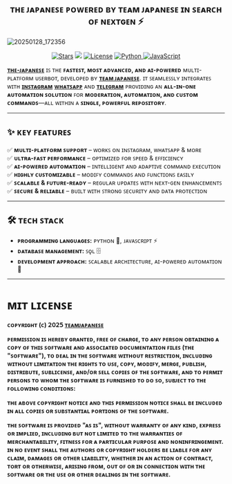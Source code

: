 <h2 align="center">
    ᴛʜᴇ ᴊᴀᴘᴀɴᴇꜱᴇ ᴘᴏᴡᴇʀᴇᴅ ʙʏ ᴛᴇᴀᴍ ᴊᴀᴘᴀɴᴇꜱᴇ
    ɪɴ ꜱᴇᴀʀᴄʜ ᴏꜰ ɴᴇxᴛɢᴇɴ ⚡
</h2>

![20250128_172356](https://github.com/user-attachments/assets/8d5b6dd5-53da-4023-9d0c-7cbd104bf723)
  
<p align="center">
<a href="https://github.com/TeamJapanese/The-Japanese/stargazers"><img src="https://img.shields.io/github/stars/TeamJapanese/The-Japanese?color=black&logo=github&logoColor=black&style=for-the-badge" alt="Stars"/></a>
<a href="https://github.com/TeamJapanese/The-Japanese/network/members"> <img src="https://img.shields.io/github/forks/TeamJapanese/The-Japanese?color=black&logo=github&logoColor=black&style=for-the-badge"/></a>
<a href="https://github.com/TeamJapanese/The-Japanese/blob/master/LICENSE"> <img src="https://img.shields.io/badge/License-MIT-blueviolet?style=for-the-badge" alt="License"/></a>
<a href="https://www.python.org/">
  <img src="https://img.shields.io/badge/Written%20in-Python-blue?style=for-the-badge&logo=python" alt="Python"/>
</a>
<a href="https://developer.mozilla.org/en-US/docs/Web/JavaScript">
  <img src="https://img.shields.io/badge/Written%20in-JavaScript-yellow?style=for-the-badge&logo=javascript" alt="JavaScript"/>
</a>
</p>


**[ᴛʜᴇ-ᴊᴀᴘᴀɴᴇꜱᴇ](https://github.com/TeamJapanese/The-Japanese)** ɪꜱ ᴛʜᴇ **ꜰᴀꜱᴛᴇꜱᴛ, ᴍᴏꜱᴛ ᴀᴅᴠᴀɴᴄᴇᴅ, ᴀɴᴅ ᴀɪ-ᴘᴏᴡᴇʀᴇᴅ** ᴍᴜʟᴛɪ-ᴘʟᴀᴛꜰᴏʀᴍ ᴜꜱᴇʀʙᴏᴛ, ᴅᴇᴠᴇʟᴏᴘᴇᴅ ʙʏ **[ᴛᴇᴀᴍ ᴊᴀᴘᴀɴᴇꜱᴇ](https://github.com/TeamJapanese)**. ɪᴛ ꜱᴇᴀᴍʟᴇꜱꜱʟʏ ɪɴᴛᴇɢʀᴀᴛᴇꜱ ᴡɪᴛʜ **[ɪɴꜱᴛᴀɢʀᴀᴍ](https://www.instagram.com)** **[ᴡʜᴀᴛꜱᴀᴘᴘ](https://www.whatsapp.com)** ᴀɴᴅ **[ᴛᴇʟᴇɢʀᴀᴍ](https://telegram.org)** ᴘʀᴏᴠɪᴅɪɴɢ ᴀɴ **ᴀʟʟ-ɪɴ-ᴏɴᴇ ᴀᴜᴛᴏᴍᴀᴛɪᴏɴ ꜱᴏʟᴜᴛɪᴏɴ** ꜰᴏʀ **ᴍᴏᴅᴇʀᴀᴛɪᴏɴ, ᴀᴜᴛᴏᴍᴀᴛɪᴏɴ, ᴀɴᴅ ᴄᴜꜱᴛᴏᴍ ᴄᴏᴍᴍᴀɴᴅꜱ**—ᴀʟʟ ᴡɪᴛʜɪɴ ᴀ **ꜱɪɴɢʟᴇ, ᴘᴏᴡᴇʀꜰᴜʟ ʀᴇᴘᴏꜱɪᴛᴏʀʏ**.  

---

## ✨ **ᴋᴇʏ ꜰᴇᴀᴛᴜʀᴇꜱ**  
✅ **ᴍᴜʟᴛɪ-ᴘʟᴀᴛꜰᴏʀᴍ ꜱᴜᴘᴘᴏʀᴛ** – ᴡᴏʀᴋꜱ ᴏɴ ɪɴꜱᴛᴀɢʀᴀᴍ, ᴡʜᴀᴛꜱᴀᴘᴘ & ᴍᴏʀᴇ  
✅ **ᴜʟᴛʀᴀ-ꜰᴀꜱᴛ ᴘᴇʀꜰᴏʀᴍᴀɴᴄᴇ** – ᴏᴘᴛɪᴍɪᴢᴇᴅ ꜰᴏʀ ꜱᴘᴇᴇᴅ & ᴇꜰꜰɪᴄɪᴇɴᴄʏ  
✅ **ᴀɪ-ᴘᴏᴡᴇʀᴇᴅ ᴀᴜᴛᴏᴍᴀᴛɪᴏɴ** – ɪɴᴛᴇʟʟɪɢᴇɴᴛ ᴀɴᴅ ᴀᴅᴀᴘᴛɪᴠᴇ ᴄᴏᴍᴍᴀɴᴅ ᴇxᴇᴄᴜᴛɪᴏɴ  
✅ **ʜɪɢʜʟʏ ᴄᴜꜱᴛᴏᴍɪᴢᴀʙʟᴇ** – ᴍᴏᴅɪꜰʏ ᴄᴏᴍᴍᴀɴᴅꜱ ᴀɴᴅ ꜰᴜɴᴄᴛɪᴏɴꜱ ᴇᴀꜱɪʟʏ  
✅ **ꜱᴄᴀʟᴀʙʟᴇ & ꜰᴜᴛᴜʀᴇ-ʀᴇᴀᴅʏ** – ʀᴇɢᴜʟᴀʀ ᴜᴘᴅᴀᴛᴇꜱ ᴡɪᴛʜ ɴᴇxᴛ-ɢᴇɴ ᴇɴʜᴀɴᴄᴇᴍᴇɴᴛꜱ  
✅ **ꜱᴇᴄᴜʀᴇ & ʀᴇʟɪᴀʙʟᴇ** – ʙᴜɪʟᴛ ᴡɪᴛʜ ꜱᴛʀᴏɴɢ ꜱᴇᴄᴜʀɪᴛʏ ᴀɴᴅ ᴅᴀᴛᴀ ᴘʀᴏᴛᴇᴄᴛɪᴏɴ  

---

## 🛠 **ᴛᴇᴄʜ ꜱᴛᴀᴄᴋ**  
- **ᴘʀᴏɢʀᴀᴍᴍɪɴɢ ʟᴀɴɢᴜᴀɢᴇꜱ:** ᴘʏᴛʜᴏɴ 🐍, ᴊᴀᴠᴀꜱᴄʀɪᴘᴛ ⚡  
- **ᴅᴀᴛᴀʙᴀꜱᴇ ᴍᴀɴᴀɢᴇᴍᴇɴᴛ:** ꜱǫʟ 🗄️  
- **ᴅᴇᴠᴇʟᴏᴘᴍᴇɴᴛ ᴀᴘᴘʀᴏᴀᴄʜ:** ꜱᴄᴀʟᴀʙʟᴇ ᴀʀᴄʜɪᴛᴇᴄᴛᴜʀᴇ, ᴀɪ-ᴘᴏᴡᴇʀᴇᴅ ᴀᴜᴛᴏᴍᴀᴛɪᴏɴ 🤖  

---

# **ᴍɪᴛ ʟɪᴄᴇɴꜱᴇ**

**ᴄᴏᴘʏʀɪɢʜᴛ (ᴄ) 𝟤𝟢𝟤𝟧 [ᴛᴇᴀᴍᴊᴀᴘᴀɴᴇꜱᴇ](https://github.com/TeamJapanese/)**

**ᴘᴇʀᴍɪꜱꜱɪᴏɴ ɪꜱ ʜᴇʀᴇʙʏ ɢʀᴀɴᴛᴇᴅ, ꜰʀᴇᴇ ᴏꜰ ᴄʜᴀʀɢᴇ, ᴛᴏ ᴀɴʏ ᴘᴇʀꜱᴏɴ ᴏʙᴛᴀɪɴɪɴɢ ᴀ ᴄᴏᴘʏ
ᴏꜰ ᴛʜɪꜱ ꜱᴏꜰᴛᴡᴀʀᴇ ᴀɴᴅ ᴀꜱꜱᴏᴄɪᴀᴛᴇᴅ ᴅᴏᴄᴜᴍᴇɴᴛᴀᴛɪᴏɴ ꜰɪʟᴇꜱ (ᴛʜᴇ "ꜱᴏꜰᴛᴡᴀʀᴇ"), ᴛᴏ ᴅᴇᴀʟ
ɪɴ ᴛʜᴇ ꜱᴏꜰᴛᴡᴀʀᴇ ᴡɪᴛʜᴏᴜᴛ ʀᴇꜱᴛʀɪᴄᴛɪᴏɴ, ɪɴᴄʟᴜᴅɪɴɢ ᴡɪᴛʜᴏᴜᴛ ʟɪᴍɪᴛᴀᴛɪᴏɴ ᴛʜᴇ ʀɪɢʜᴛꜱ
ᴛᴏ ᴜꜱᴇ, ᴄᴏᴘʏ, ᴍᴏᴅɪꜰʏ, ᴍᴇʀɢᴇ, ᴘᴜʙʟɪꜱʜ, ᴅɪꜱᴛʀɪʙᴜᴛᴇ, ꜱᴜʙʟɪᴄᴇɴꜱᴇ, ᴀɴᴅ/ᴏʀ ꜱᴇʟʟ
ᴄᴏᴘɪᴇꜱ ᴏꜰ ᴛʜᴇ ꜱᴏꜰᴛᴡᴀʀᴇ, ᴀɴᴅ ᴛᴏ ᴘᴇʀᴍɪᴛ ᴘᴇʀꜱᴏɴꜱ ᴛᴏ ᴡʜᴏᴍ ᴛʜᴇ ꜱᴏꜰᴛᴡᴀʀᴇ ɪꜱ
ꜰᴜʀɴɪꜱʜᴇᴅ ᴛᴏ ᴅᴏ ꜱᴏ, ꜱᴜʙᴊᴇᴄᴛ ᴛᴏ ᴛʜᴇ ꜰᴏʟʟᴏᴡɪɴɢ ᴄᴏɴᴅɪᴛɪᴏɴꜱ:**

**ᴛʜᴇ ᴀʙᴏᴠᴇ ᴄᴏᴘʏʀɪɢʜᴛ ɴᴏᴛɪᴄᴇ ᴀɴᴅ ᴛʜɪꜱ ᴘᴇʀᴍɪꜱꜱɪᴏɴ ɴᴏᴛɪᴄᴇ ꜱʜᴀʟʟ ʙᴇ ɪɴᴄʟᴜᴅᴇᴅ ɪɴ ᴀʟʟ
ᴄᴏᴘɪᴇꜱ ᴏʀ ꜱᴜʙꜱᴛᴀɴᴛɪᴀʟ ᴘᴏʀᴛɪᴏɴꜱ ᴏꜰ ᴛʜᴇ ꜱᴏꜰᴛᴡᴀʀᴇ.**

**ᴛʜᴇ ꜱᴏꜰᴛᴡᴀʀᴇ ɪꜱ ᴘʀᴏᴠɪᴅᴇᴅ "ᴀꜱ ɪꜱ", ᴡɪᴛʜᴏᴜᴛ ᴡᴀʀʀᴀɴᴛʏ ᴏꜰ ᴀɴʏ ᴋɪɴᴅ, ᴇxᴘʀᴇꜱꜱ ᴏʀ
ɪᴍᴘʟɪᴇᴅ, ɪɴᴄʟᴜᴅɪɴɢ ʙᴜᴛ ɴᴏᴛ ʟɪᴍɪᴛᴇᴅ ᴛᴏ ᴛʜᴇ ᴡᴀʀʀᴀɴᴛɪᴇꜱ ᴏꜰ ᴍᴇʀᴄʜᴀɴᴛᴀʙɪʟɪᴛʏ,
ꜰɪᴛɴᴇꜱꜱ ꜰᴏʀ ᴀ ᴘᴀʀᴛɪᴄᴜʟᴀʀ ᴘᴜʀᴘᴏꜱᴇ ᴀɴᴅ ɴᴏɴɪɴꜰʀɪɴɢᴇᴍᴇɴᴛ. ɪɴ ɴᴏ ᴇᴠᴇɴᴛ ꜱʜᴀʟʟ ᴛʜᴇ
ᴀᴜᴛʜᴏʀꜱ ᴏʀ ᴄᴏᴘʏʀɪɢʜᴛ ʜᴏʟᴅᴇʀꜱ ʙᴇ ʟɪᴀʙʟᴇ ꜰᴏʀ ᴀɴʏ ᴄʟᴀɪᴍ, ᴅᴀᴍᴀɢᴇꜱ ᴏʀ ᴏᴛʜᴇʀ
ʟɪᴀʙɪʟɪᴛʏ, ᴡʜᴇᴛʜᴇʀ ɪɴ ᴀɴ ᴀᴄᴛɪᴏɴ ᴏꜰ ᴄᴏɴᴛʀᴀᴄᴛ, ᴛᴏʀᴛ ᴏʀ ᴏᴛʜᴇʀᴡɪꜱᴇ, ᴀʀɪꜱɪɴɢ ꜰʀᴏᴍ,
ᴏᴜᴛ ᴏꜰ ᴏʀ ɪɴ ᴄᴏɴɴᴇᴄᴛɪᴏɴ ᴡɪᴛʜ ᴛʜᴇ ꜱᴏꜰᴛᴡᴀʀᴇ ᴏʀ ᴛʜᴇ ᴜꜱᴇ ᴏʀ ᴏᴛʜᴇʀ ᴅᴇᴀʟɪɴɢꜱ ɪɴ ᴛʜᴇ
ꜱᴏꜰᴛᴡᴀʀᴇ.**
